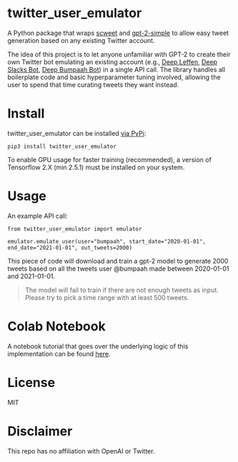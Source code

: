 # twitter_user_emulator

A Python package that wraps [scweet](https://github.com/Altimis/Scweet) and [gpt-2-simple](https://github.com/minimaxir/gpt-2-simple) to allow easy tweet generation based on any existing Twitter account.

The idea of this project is to let anyone unfamiliar with GPT-2 to create their own Twitter bot emulating an existing account (e.g., [Deep Leffen](https://twitter.com/DeepLeffen), [Deep Slacks Bot](https://twitter.com/DeepSlacks), [Deep Bumpaah Bot](https://twitter.com/boomer_bump_bot)) in a single API call. The library handles all boilerplate code and basic hyperparameter tuning involved, allowing the user to spend that time curating tweets they want instead.

# Install
twitter_user_emulator can be installed [via PyPi](https://pypi.org/project/twitter-user-emulator/):

`pip3 install twitter_user_emulator`

To enable GPU usage for faster training (recommended), a version of Tensorflow 2.X (min 2.5.1) must be installed on your system.

# Usage

An example API call:

```
from twitter_user_emulator import emulator

emulator.emulate_user(user="bumpaah", start_date="2020-01-01", end_date="2021-01-01", out_tweets=2000)
```

This piece of code will download and train a gpt-2 model to generate 2000 tweets based on all the tweets user @bumpaah made between 2020-01-01 and 2021-01-01.

>The model will fail to train if there are not enough tweets as input. Please try to pick a time range with at least 500 tweets.

# Colab Notebook
A notebook tutorial that goes over the underlying logic of this implementation can be found [here](https://colab.research.google.com/drive/1buFScRhtOLZQdTbb6rYH2QlYvH4sDlgt).

# License
MIT

# Disclaimer
This repo has no affiliation with OpenAI or Twitter.
